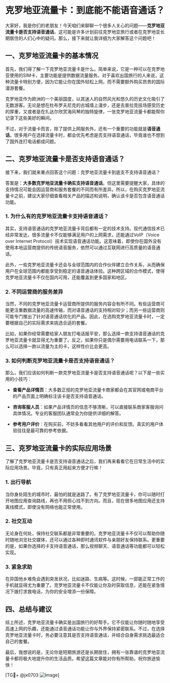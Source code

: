 # 克罗地亚流量卡：到底能不能语音通话？

大家好，我是你们的老朋友！今天咱们来聊聊一个很多人关心的问题——**克罗地亚流量卡是否支持语音通话**。这可能是许多计划前往克罗地亚旅行或者在克罗地亚长期居住的人们心中的疑问。那么，接下来就让我详细为大家解答这个问题吧！

## 一、克罗地亚流量卡的基本情况

首先，我们得了解一下克罗地亚流量卡是什么。简单来说，它是一种可以在克罗地亚使用的SIM卡，主要功能是提供数据流量服务。对于喜欢出国旅行的人来说，这种流量卡特别方便，因为它能让你在国外轻松上网，而不需要额外购买昂贵的国际漫游套餐。

克罗地亚作为欧洲的一个美丽国度，以其迷人的自然风光和悠久的历史文化吸引了无数游客。无论是想在杜布罗夫尼克的古城墙上漫步，还是去普拉竞技场感受历史的厚重，又或者是在扎达尔欣赏海风琴的独特旋律，一张克罗地亚流量卡都能帮你记录下这些美好的瞬间。

不过，对于流量卡而言，除了提供上网服务外，还有一个重要的功能就是**语音通话**。很多用户在选择流量卡时，都会优先考虑是否支持语音通话，毕竟谁也不想到了国外连打电话都成问题。

## 二、克罗地亚流量卡是否支持语音通话？

接下来，我们就来重点回答这个问题：克罗地亚流量卡到底支不支持语音通话？

答案是：**大多数克罗地亚流量卡确实支持语音通话**。但这里需要提醒大家，具体的支持情况可能会因运营商和服务套餐的不同而有所差异。所以，在购买克罗地亚流量卡之前，建议大家仔细查看相关产品的描述和说明，确认该卡是否包含语音通话功能。

### 1. 为什么有的克罗地亚流量卡支持语音通话？

其实，支持语音通话的克罗地亚流量卡背后都有一定的技术支持。现代通信技术已经非常发达，很多流量卡不仅能够满足用户的上网需求，还能通过VoIP（Voice over Internet Protocol）技术实现语音通话功能。这意味着，即使你在国外没有使用本地运营商提供的传统语音服务，依然可以通过互联网进行高质量的语音通话。

此外，一些克罗地亚流量卡还会与全球范围内的合作伙伴建立合作关系，从而确保用户在全球范围内都能享受到稳定的语音通话体验。这种跨区域的合作模式，使得克罗地亚流量卡不仅在国内可用，还能覆盖到更多国家和地区。

### 2. 不同运营商的服务差异

当然，不同的克罗地亚流量卡运营商所提供的服务内容会有所不同。有些运营商可能更注重数据流量的高速传输，而对语音通话的支持相对较少；而另一些运营商则可能专门推出了针对语音通话优化的产品。因此，在选购克罗地亚流量卡时，一定要根据自己的实际需求来挑选合适的套餐。

比如，如果你经常需要给家人朋友打电话报平安，那么选择一款支持语音通话的克罗地亚流量卡就显得尤为重要了。反之，如果你只是偶尔需要用电话联系一下，那么可以选择一款以流量为主的卡，这样性价比会更高。

### 3. 如何判断克罗地亚流量卡是否支持语音通话？

那么，我们应该如何判断一款克罗地亚流量卡是否支持语音通话呢？以下是一些实用的小技巧：

- **查看产品详情页**：大多数正规的克罗地亚流量卡商家都会在其官网或电商平台的产品页面上明确标注该卡是否支持语音通话。
  
- **咨询客服人员**：如果产品详情页的信息不够清晰，可以直接联系商家客服询问具体情况。专业的客服团队通常会为你提供详细的解答。

- **参考用户评价**：在购买前，不妨多看看其他用户的评价和反馈。真实的用户体验往往是最可靠的参考依据。

## 三、克罗地亚流量卡的实际应用场景

了解了克罗地亚流量卡是否支持语音通话之后，我们再来看看它在日常生活中的实际应用场景。毕竟，只有真正用起来方便才行嘛！

### 1. 出行导航

当你身处陌生的城市时，最怕的就是迷路了。有了克罗地亚流量卡，你可以随时打开地图应用查询路线，再也不用担心找不到方向。而且，现在很多地图应用还支持离线模式，即使没有网络也能正常使用。

### 2. 社交互动

无论身在何处，保持社交联系都是非常重要的。克罗地亚流量卡不仅可以帮助你随时随地浏览社交媒体，还可以通过各种即时通讯软件与亲朋好友保持联系。更重要的是，如果你选择的卡支持语音通话，那么视频聊天、语音通话等功能都可以轻松实现。

### 3. 紧急求助

在异国他乡难免会遇到突发状况，比如迷路、生病等。这时候，一部能正常工作的手机就显得尤为重要了。克罗地亚流量卡不仅能让你及时获取信息，还能在紧急情况下拨打求救电话，为你的安全增添一份保障。

## 四、总结与建议

综上所述，克罗地亚流量卡确实是出国旅行的好帮手。它不仅能让你随时随地享受高速上网的乐趣，还能通过语音通话功能让你与外界保持紧密联系。不过，在选择克罗地亚流量卡时，务必要注意其是否支持语音通话，并结合自身需求挑选最适合自己的套餐。

最后，我想说的是，无论你是短期旅游还是长期居住，拥有一张靠谱的克罗地亚流量卡都将极大地提升你的生活品质。希望这篇文章能对你有所帮助，祝你旅途愉快！

[TG💪+ @jx0703 ![Image](https://github.com/user-attachments/assets/dbca1d08-cadb-493c-b0ec-ad6f7a83f270)]